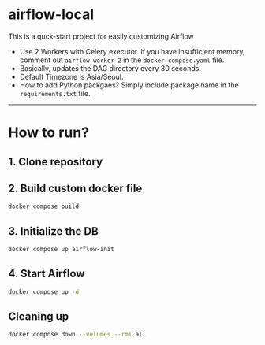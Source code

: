 # airflow-local
This is a quck-start project for easily customizing Airflow

- Use 2 Workers with Celery executor. if you have insufficient memory, comment out `airflow-worker-2` in the `docker-compose.yaml` file.
- Basically, updates the DAG directory every 30 seconds.
- Default Timezone is Asia/Seoul.
- How to add Python packgaes? Simply include package name in the `requirements.txt` file.

---

# How to run?

## 1. Clone repository

## 2. Build custom docker file
```bash
docker compose build
```

## 3. Initialize the DB
```bash
docker compose up airflow-init
```

## 4. Start Airflow
```bash
docker compose up -d
```

## Cleaning up
```bash
docker compose down --volumes --rmi all
```

